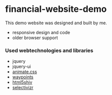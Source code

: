 # financial-website-demo

This demo website was designed and built by me.

* responsive design and code
* older browser support

### Used webtechnologies and libraries

* jquery
* jquery-ui
* [animate.css](https://daneden.github.io/animate.css/)
* [waypoints](http://imakewebthings.com/waypoints/)
* [html5shiv](https://github.com/aFarkas/html5shiv)
* [selectivizr](http://selectivizr.com/)

